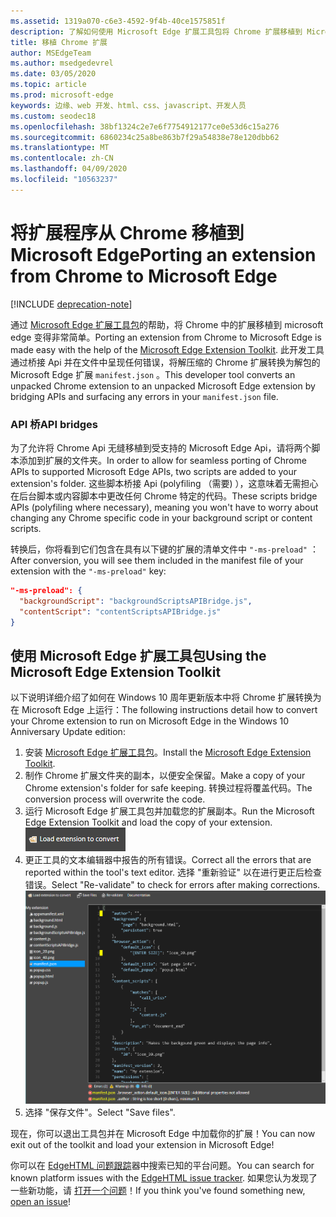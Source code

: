 ```yaml
---
ms.assetid: 1319a070-c6e3-4592-9f4b-40ce1575851f
description: 了解如何使用 Microsoft Edge 扩展工具包将 Chrome 扩展移植到 Microsoft Edge。
title: 移植 Chrome 扩展
author: MSEdgeTeam
ms.author: msedgedevrel
ms.date: 03/05/2020
ms.topic: article
ms.prod: microsoft-edge
keywords: 边缘、web 开发、html、css、javascript、开发人员
ms.custom: seodec18
ms.openlocfilehash: 38bf1324c2e7e6f7754912177ce0e53d6c15a276
ms.sourcegitcommit: 6860234c25a8be863b7f29a54838e78e120dbb62
ms.translationtype: MT
ms.contentlocale: zh-CN
ms.lasthandoff: 04/09/2020
ms.locfileid: "10563237"
---
```

# <span data-ttu-id="e7bdc-104">将扩展程序从 Chrome 移植到 Microsoft Edge</span><span class="sxs-lookup"><span data-stu-id="e7bdc-104">Porting an extension from Chrome to Microsoft Edge</span></span>  

[!INCLUDE [deprecation-note](../includes/deprecation-note.md)]  

<span data-ttu-id="e7bdc-105">通过 [Microsoft Edge 扩展工具包](https://www.microsoft.com/store/p/microsoft-edge-extension-toolkit/9nblggh4txvb)的帮助，将 Chrome 中的扩展移植到 microsoft edge 变得非常简单。</span><span class="sxs-lookup"><span data-stu-id="e7bdc-105">Porting an extension from Chrome to Microsoft Edge is made easy with the help of the [Microsoft Edge Extension Toolkit](https://www.microsoft.com/store/p/microsoft-edge-extension-toolkit/9nblggh4txvb).</span></span> <span data-ttu-id="e7bdc-106">此开发工具通过桥接 Api 并在文件中呈现任何错误，将解压缩的 Chrome 扩展转换为解包的 Microsoft Edge 扩展 `manifest.json` 。</span><span class="sxs-lookup"><span data-stu-id="e7bdc-106">This developer tool converts an unpacked Chrome extension to an unpacked Microsoft Edge extension by bridging APIs and surfacing any errors in your `manifest.json` file.</span></span>


### <span data-ttu-id="e7bdc-107">API 桥</span><span class="sxs-lookup"><span data-stu-id="e7bdc-107">API bridges</span></span>
<span data-ttu-id="e7bdc-108">为了允许将 Chrome Api 无缝移植到受支持的 Microsoft Edge Api，请将两个脚本添加到扩展的文件夹。</span><span class="sxs-lookup"><span data-stu-id="e7bdc-108">In order to allow for seamless porting of Chrome APIs to supported Microsoft Edge APIs, two scripts are added to your extension's folder.</span></span> <span data-ttu-id="e7bdc-109">这些脚本桥接 Api (polyfiling （需要) ），这意味着无需担心在后台脚本或内容脚本中更改任何 Chrome 特定的代码。</span><span class="sxs-lookup"><span data-stu-id="e7bdc-109">These scripts bridge APIs (polyfiling where necessary), meaning you won't have to worry about changing any Chrome specific code in your background script or content scripts.</span></span>

<span data-ttu-id="e7bdc-110">转换后，你将看到它们包含在具有以下键的扩展的清单文件中 `"-ms-preload"` ：</span><span class="sxs-lookup"><span data-stu-id="e7bdc-110">After conversion, you will see them included in the manifest file of your extension with the `"-ms-preload"` key:</span></span>

```json
"-ms-preload": {
  "backgroundScript": "backgroundScriptsAPIBridge.js",
  "contentScript": "contentScriptsAPIBridge.js"
}
```

## <span data-ttu-id="e7bdc-111">使用 Microsoft Edge 扩展工具包</span><span class="sxs-lookup"><span data-stu-id="e7bdc-111">Using the Microsoft Edge Extension Toolkit</span></span>

<span data-ttu-id="e7bdc-112">以下说明详细介绍了如何在 Windows 10 周年更新版本中将 Chrome 扩展转换为在 Microsoft Edge 上运行：</span><span class="sxs-lookup"><span data-stu-id="e7bdc-112">The following instructions detail how to convert your Chrome extension to run on Microsoft Edge in the Windows 10 Anniversary Update edition:</span></span>

1. <span data-ttu-id="e7bdc-113">安装 [Microsoft Edge 扩展工具包](https://www.microsoft.com/store/p/microsoft-edge-extension-toolkit/9nblggh4txvb)。</span><span class="sxs-lookup"><span data-stu-id="e7bdc-113">Install the [Microsoft Edge Extension Toolkit](https://www.microsoft.com/store/p/microsoft-edge-extension-toolkit/9nblggh4txvb).</span></span>
2. <span data-ttu-id="e7bdc-114">制作 Chrome 扩展文件夹的副本，以便安全保留。</span><span class="sxs-lookup"><span data-stu-id="e7bdc-114">Make a copy of your Chrome extension's folder for safe keeping.</span></span> <span data-ttu-id="e7bdc-115">转换过程将覆盖代码。</span><span class="sxs-lookup"><span data-stu-id="e7bdc-115">The conversion process will overwrite the code.</span></span> 
3. <span data-ttu-id="e7bdc-116">运行 Microsoft Edge 扩展工具包并加载您的扩展副本。</span><span class="sxs-lookup"><span data-stu-id="e7bdc-116">Run the Microsoft Edge Extension Toolkit and load the copy of your extension.</span></span>  
 !["加载扩展" 按钮](./../media/save-folder.png)
4. <span data-ttu-id="e7bdc-118">更正工具的文本编辑器中报告的所有错误。</span><span class="sxs-lookup"><span data-stu-id="e7bdc-118">Correct all the errors that are reported within the tool's text editor.</span></span> <span data-ttu-id="e7bdc-119">选择 "重新验证" 以在进行更正后检查错误。</span><span class="sxs-lookup"><span data-stu-id="e7bdc-119">Select "Re-validate" to check for errors after making corrections.</span></span>  
 ![扩展-工具包查找错误](./../media/extension-toolkit.png)
5. <span data-ttu-id="e7bdc-121">选择 "保存文件"。</span><span class="sxs-lookup"><span data-stu-id="e7bdc-121">Select "Save files".</span></span>

<span data-ttu-id="e7bdc-122">现在，你可以退出工具包并在 Microsoft Edge 中加载你的扩展！</span><span class="sxs-lookup"><span data-stu-id="e7bdc-122">You can now exit out of the toolkit and load your extension in Microsoft Edge!</span></span> 

<span data-ttu-id="e7bdc-123">你可以在 [EdgeHTML 问题跟踪](http://issues.microsoftedge.com)器中搜索已知的平台问题。</span><span class="sxs-lookup"><span data-stu-id="e7bdc-123">You can search for known platform issues with the [EdgeHTML issue tracker](http://issues.microsoftedge.com).</span></span> <span data-ttu-id="e7bdc-124">如果您认为发现了一些新功能，请 [打开一个问题](https://developer.microsoft.com/microsoft-edge/platform/issues/new/)！</span><span class="sxs-lookup"><span data-stu-id="e7bdc-124">If you think you've found something new, [open an issue](https://developer.microsoft.com/microsoft-edge/platform/issues/new/)!</span></span>
